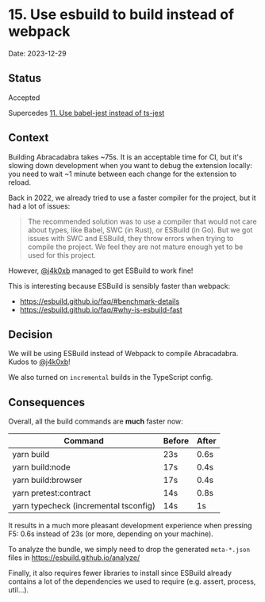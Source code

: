 # 15. Use esbuild to build instead of webpack

Date: 2023-12-29

## Status

Accepted

Supercedes [11. Use babel-jest instead of ts-jest](0011-use-babel-jest-instead-of-ts-jest.md)

## Context

Building Abracadabra takes ~75s. It is an acceptable time for CI, but it's slowing down development when you want to debug the extension locally: you need to wait ~1 minute between each change for the extension to reload.

Back in 2022, we already tried to use a faster compiler for the project, but it had a lot of issues:

> The recommended solution was to use a compiler that would not care about types, like Babel, SWC (in Rust), or ESBuild (in Go). But we got issues with SWC and ESBuild, they throw errors when trying to compile the project. We feel they are not mature enough yet to be used for this project.

However, [@j4k0xb](https://github.com/j4k0xb) managed to get ESBuild to work fine!

This is interesting because ESBuild is sensibly faster than webpack:

- https://esbuild.github.io/faq/#benchmark-details
- https://esbuild.github.io/faq/#why-is-esbuild-fast

## Decision

We will be using ESBuild instead of Webpack to compile Abracadabra. Kudos to [@j4k0xb](https://github.com/j4k0xb)!

We also turned on `incremental` builds in the TypeScript config.

## Consequences

Overall, all the build commands are **much** faster now:

| Command                               | Before | After |
| ------------------------------------- | ------ | ----- |
| yarn build                            | 23s    | 0.6s  |
| yarn build:node                       | 17s    | 0.4s  |
| yarn build:browser                    | 17s    | 0.4s  |
| yarn pretest:contract                 | 14s    | 0.8s  |
| yarn typecheck (incremental tsconfig) | 14s    | 1s    |

It results in a much more pleasant development experience when pressing F5: 0.6s instead of 23s (or more, depending on your machine).

To analyze the bundle, we simply need to drop the generated `meta-*.json` files in https://esbuild.github.io/analyze/

Finally, it also requires fewer libraries to install since ESBuild already contains a lot of the dependencies we used to require (e.g. assert, process, util…).

